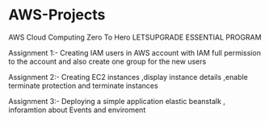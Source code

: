 # AWS-Projects


AWS Cloud Computing  Zero To Hero LETSUPGRADE ESSENTIAL PROGRAM


Assignment 1:- Creating IAM users in AWS account with IAM full permission to the account and also create one group for the new users


Assignment 2:- Creating EC2 instances ,display instance details ,enable terminate protection and terminate instances


Assignment 3:- Deploying a simple application elastic beanstalk , inforamtion about Events and enviroment
